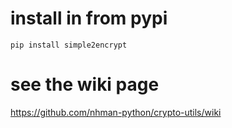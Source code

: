 # install in from pypi

```
pip install simple2encrypt
```

# see the wiki page
https://github.com/nhman-python/crypto-utils/wiki